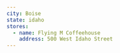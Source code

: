 ```yaml
---
city: Boise
state: idaho
stores:
  - name: Flying M Coffeehouse
    address: 500 West Idaho Street
---
```

